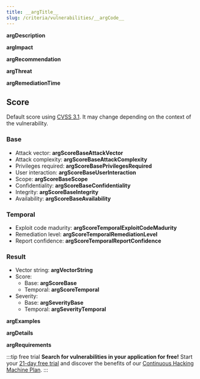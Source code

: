 ```yaml
---
title: __argTitle__
slug: /criteria/vulnerabilities/__argCode__
---
```


__argDescription__

__argImpact__

__argRecommendation__

__argThreat__

__argRemediationTime__

## Score

Default score using [CVSS 3.1](https://www.first.org/cvss/calculator/3.1).
It may change depending on the context of the vulnerability.

### Base

- Attack vector: **__argScoreBaseAttackVector__**
- Attack complexity: **__argScoreBaseAttackComplexity__**
- Privileges required: **__argScoreBasePrivilegesRequired__**
- User interaction: **__argScoreBaseUserInteraction__**
- Scope: **__argScoreBaseScope__**
- Confidentiality: **__argScoreBaseConfidentiality__**
- Integrity: **__argScoreBaseIntegrity__**
- Availability: **__argScoreBaseAvailability__**

### Temporal

- Exploit code madurity: **__argScoreTemporalExploitCodeMadurity__**
- Remediation level: **__argScoreTemporalRemediationLevel__**
- Report confidence: **__argScoreTemporalReportConfidence__**

### Result

- Vector string: **__argVectorString__**
- Score:
    - Base: **__argScoreBase__**
    - Temporal: **__argScoreTemporal__**
- Severity:
    - Base: **__argSeverityBase__**
    - Temporal: **__argSeverityTemporal__**

__argExamples__

__argDetails__

__argRequirements__

:::tip free trial
**Search for vulnerabilities in your application for free!**
Start your [21-day free trial](https://fluidattacks.com/free-trial/)
and discover the benefits of our [Continuous Hacking](https://fluidattacks.com/services/continuous-hacking/)
[Machine Plan](https://fluidattacks.com/plans/).
:::
